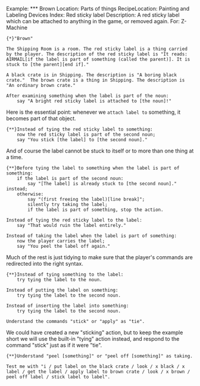 Example: *** Brown
Location: Parts of things
RecipeLocation: Painting and Labeling Devices
Index: Red sticky label
Description: A red sticky label which can be attached to anything in the game, or removed again.
For: Z-Machine

  

``` inform7
{*}"Brown"

The Shipping Room is a room. The red sticky label is a thing carried by the player. The description of the red sticky label is "It reads: AIRMAIL[if the label is part of something (called the parent)]. It is stuck to [the parent][end if]."

A black crate is in Shipping. The description is "A boring black crate."  The brown crate is a thing in Shipping. The description is "An ordinary brown crate."

After examining something when the label is part of the noun:
	say "A bright red sticky label is attached to [the noun]!"
```

  
Here is the essential point: whenever we ``attach label to`` something, it becomes part of that object.

  

``` inform7
{**}Instead of tying the red sticky label to something:
	now the red sticky label is part of the second noun;
	say "You stick [the label] to [the second noun]."
```

  
And of course the label cannot be stuck to itself or to more than one thing at a time.

  

``` inform7
{**}Before tying the label to something when the label is part of something:
	if the label is part of the second noun:
		say "[The label] is already stuck to [the second noun]." instead;
	otherwise:
		say "(first freeing the label)[line break]";
		silently try taking the label;
		if the label is part of something, stop the action.

Instead of tying the red sticky label to the label:
	say "That would ruin the label entirely."

Instead of taking the label when the label is part of something:
	now the player carries the label;
	say "You peel the label off again."
```

  
Much of the rest is just tidying to make sure that the player's commands are redirected into the right syntax.

  

``` inform7
{**}Instead of tying something to the label:
	try tying the label to the noun.

Instead of putting the label on something:
	try tying the label to the second noun.

Instead of inserting the label into something:
	try tying the label to the second noun.

Understand the commands "stick" or "apply" as "tie".
```

  
We could have created a new "sticking" action, but to keep the example short we will use the built-in "tying" action instead, and respond to the command "stick" just as if it were "tie".

  

``` inform7
{**}Understand "peel [something]" or "peel off [something]" as taking.

Test me with "i / put label on the black crate / look / x black / x label / get the label / apply label to brown crate / look / x brown / peel off label / stick label to label".
```

